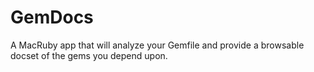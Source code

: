 GemDocs
=======

A MacRuby app that will analyze your Gemfile and provide a browsable docset of the gems you depend upon.